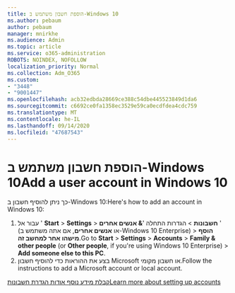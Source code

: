 ```yaml
---
title: הוספת חשבון משתמש ב-Windows 10
ms.author: pebaum
author: pebaum
manager: mnirkhe
ms.audience: Admin
ms.topic: article
ms.service: o365-administration
ROBOTS: NOINDEX, NOFOLLOW
localization_priority: Normal
ms.collection: Adm_O365
ms.custom:
- "3448"
- "9001447"
ms.openlocfilehash: acb32edbda28669ce388c54dbe445523849d1da6
ms.sourcegitcommit: c6692ce0fa1358ec3529e59ca0ecdfdea4cdc759
ms.translationtype: MT
ms.contentlocale: he-IL
ms.lasthandoff: 09/14/2020
ms.locfileid: "47687543"
---
```

# <a name="add-a-user-account-in-windows-10"></a><span data-ttu-id="2aeb1-102">הוספת חשבון משתמש ב-Windows 10</span><span class="sxs-lookup"><span data-stu-id="2aeb1-102">Add a user account in Windows 10</span></span>

<span data-ttu-id="2aeb1-103">כך ניתן להוסיף חשבון ב-Windows 10:</span><span class="sxs-lookup"><span data-stu-id="2aeb1-103">Here's how to add an account in Windows 10:</span></span>

1. <span data-ttu-id="2aeb1-104">עבור אל ' **Start**  >  **Settings**  >  **חשבונות**  >  הגדרות התחלה '**& אנשים אחרים** ' (או **אנשים אחרים**, אם אתה משתמש ב-Windows 10 Enterprise) > **הוסף מישהו אחר למחשב זה**.</span><span class="sxs-lookup"><span data-stu-id="2aeb1-104">Go to **Start** > **Settings** > **Accounts** > **Family & other people** (or **Other people**, if you're using Windows 10 Enterprise) > **Add someone else to this PC**.</span></span>
2. <span data-ttu-id="2aeb1-105">בצע את ההוראות כדי להוסיף חשבון Microsoft או חשבון מקומי.</span><span class="sxs-lookup"><span data-stu-id="2aeb1-105">Follow the instructions to add a Microsoft account or local account.</span></span>

[<span data-ttu-id="2aeb1-106">קבלת מידע נוסף אודות הגדרת חשבונות</span><span class="sxs-lookup"><span data-stu-id="2aeb1-106">Learn more about setting up accounts</span></span>](https://support.microsoft.com/help/17197/)